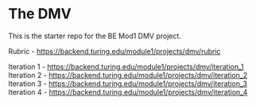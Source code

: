 # The DMV

This is the starter repo for the BE Mod1 DMV project.

Rubric - https://backend.turing.edu/module1/projects/dmv/rubric

Iteration 1 - https://backend.turing.edu/module1/projects/dmv/iteration_1
Iteration 2 - https://backend.turing.edu/module1/projects/dmv/iteration_2
Iteration 3 - https://backend.turing.edu/module1/projects/dmv/iteration_3
Iteration 4 - https://backend.turing.edu/module1/projects/dmv/iteration_4